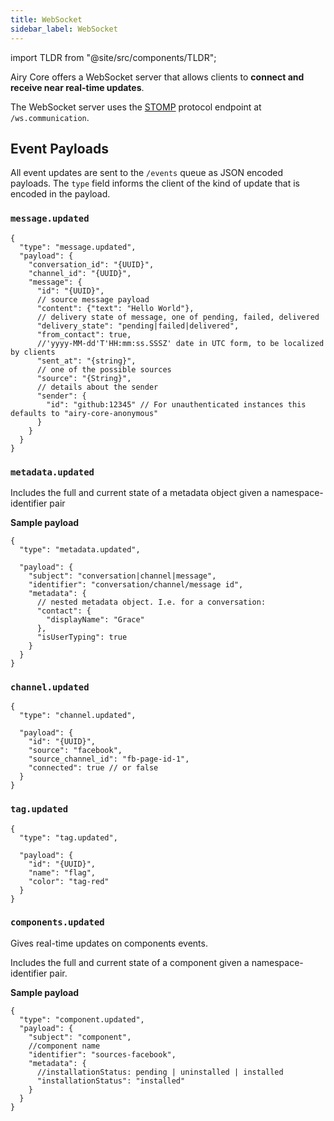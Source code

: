 ```yaml
---
title: WebSocket
sidebar_label: WebSocket
---
```


import TLDR from "@site/src/components/TLDR";

<TLDR>

Airy Core offers a WebSocket server that allows clients to **connect and receive
near real-time updates**.

</TLDR>

The WebSocket server uses the
[STOMP](https://en.wikipedia.org/wiki/Streaming_Text_Oriented_Messaging_Protocol)
protocol endpoint at `/ws.communication`.

## Event Payloads

All event updates are sent to the `/events` queue as JSON encoded payloads. The
`type` field informs the client of the kind of update that is encoded in the
payload.

### `message.updated`

```json5
{
  "type": "message.updated",
  "payload": {
    "conversation_id": "{UUID}",
    "channel_id": "{UUID}",
    "message": {
      "id": "{UUID}",
      // source message payload
      "content": {"text": "Hello World"},
      // delivery state of message, one of pending, failed, delivered
      "delivery_state": "pending|failed|delivered",
      "from_contact": true,
      //'yyyy-MM-dd'T'HH:mm:ss.SSSZ' date in UTC form, to be localized by clients
      "sent_at": "{string}",
      // one of the possible sources
      "source": "{String}",
      // details about the sender
      "sender": {
        "id": "github:12345" // For unauthenticated instances this defaults to "airy-core-anonymous"
      }
    }
  }
}
```

### `metadata.updated`

Includes the full and current state of a metadata object given a namespace-identifier pair

**Sample payload**

```json5
{
  "type": "metadata.updated",

  "payload": {
    "subject": "conversation|channel|message",
    "identifier": "conversation/channel/message id",
    "metadata": {
      // nested metadata object. I.e. for a conversation:
      "contact": {
        "displayName": "Grace"
      },
      "isUserTyping": true
    }
  }
}
```

### `channel.updated`

```json5
{
  "type": "channel.updated",

  "payload": {
    "id": "{UUID}",
    "source": "facebook",
    "source_channel_id": "fb-page-id-1",
    "connected": true // or false
  }
}
```

### `tag.updated`

```json5
{
  "type": "tag.updated",

  "payload": {
    "id": "{UUID}",
    "name": "flag",
    "color": "tag-red"
  }
}
```

### `components.updated`

Gives real-time updates on components events.

Includes the full and current state of a component given a namespace-identifier pair.

**Sample payload**

```json5
{
  "type": "component.updated",
  "payload": {
    "subject": "component",
    //component name
    "identifier": "sources-facebook",
    "metadata": {
      //installationStatus: pending | uninstalled | installed
      "installationStatus": "installed"
    }
  }
}
```
